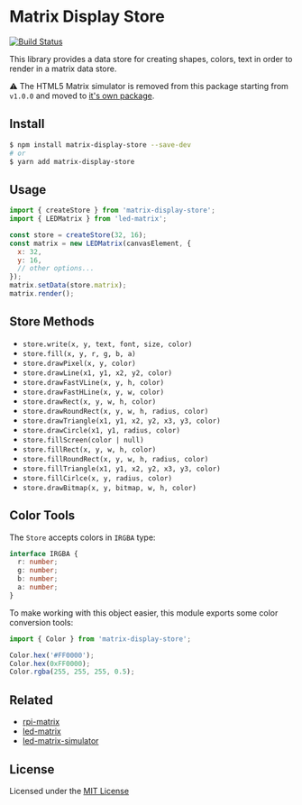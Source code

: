 # Matrix Display Store

[![Build Status](https://travis-ci.org/sallar/matrix-display-store.svg?branch=master)](https://travis-ci.org/sallar/matrix-display-store)

This library provides a data store for creating shapes, colors, text in order to render in a matrix data store.

:warning: The HTML5 Matrix simulator is removed from this package starting from `v1.0.0` and moved to [it's own package](https://github.com/sallar/led-matrix).

## Install

``` bash
$ npm install matrix-display-store --save-dev
# or
$ yarn add matrix-display-store
```

## Usage

``` js
import { createStore } from 'matrix-display-store';
import { LEDMatrix } from 'led-matrix';

const store = createStore(32, 16);
const matrix = new LEDMatrix(canvasElement, {
  x: 32,
  y: 16,
  // other options...
});
matrix.setData(store.matrix);
matrix.render();
```

## Store Methods

+ `store.write(x, y, text, font, size, color)`
+ `store.fill(x, y, r, g, b, a)`
+ `store.drawPixel(x, y, color)`
+ `store.drawLine(x1, y1, x2, y2, color)`
+ `store.drawFastVLine(x, y, h, color)`
+ `store.drawFastHLine(x, y, w, color)`
+ `store.drawRect(x, y, w, h, color)`
+ `store.drawRoundRect(x, y, w, h, radius, color)`
+ `store.drawTriangle(x1, y1, x2, y2, x3, y3, color)`
+ `store.drawCircle(x1, y1, radius, color)`
+ `store.fillScreen(color | null)`
+ `store.fillRect(x, y, w, h, color)`
+ `store.fillRoundRect(x, y, w, h, radius, color)`
+ `store.fillTriangle(x1, y1, x2, y2, x3, y3, color)`
+ `store.fillCirlce(x, y, radius, color)`
+ `store.drawBitmap(x, y, bitmap, w, h, color)`

## Color Tools

The `Store` accepts colors in `IRGBA` type:

``` typescript
interface IRGBA {
  r: number;
  g: number;
  b: number;
  a: number;
}
```

To make working with this object easier, this module exports some color conversion tools:

``` typescript
import { Color } from 'matrix-display-store';

Color.hex('#FF0000');
Color.hex(0xFF0000);
Color.rgba(255, 255, 255, 0.5);
```

## Related

+ [rpi-matrix](https://github.com/sallar/rpi-matrix)
+ [led-matrix](https://github.com/sallar/led-matrix)
+ [led-matrix-simulator](https://github.com/sallar/led-matrix-simulator)

## License

Licensed under the [MIT License](LICENSE)
